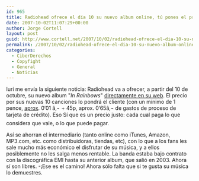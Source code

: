 ```yaml
---
id: 965
title: Radiohead ofrece el dí­a 10 su nuevo album online, tú pones el precio
date: 2007-10-02T11:07:29+00:00
author: Jorge Cortell
layout: post
guid: http://www.cortell.net/2007/10/02/radiohead-ofrece-el-dia-10-su-nuevo-album-online-tu-pones-el-precio/
permalink: /2007/10/02/radiohead-ofrece-el-dia-10-su-nuevo-album-online-tu-pones-el-precio/
categories:
  - CiberDerechos
  - Copyfight
  - General
  - Noticias
---
```

Iuri me enví­a la siguiente noticia: Radiohead va a ofrecer, a partir del 10 de octubre, su nuevo album "_In Rainbows_" <a title="Web" target="_blank" href="http://www.inrainbows.com/Store/index3.html">directamente en su web</a>. El precio por sus nuevas 10 canciones lo pondrá el cliente (con un mí­nimo de 1 pence, <a target="_blank" title="conversor online" href="http://coinmill.com/EUR_GBX.html#GBX=1">aprox</a>. 0‘01 â‚¬ + 45p, aprox. 0‘65â‚¬ de gastos de proceso de tarjeta de crédito). Eso Sí que es un precio justo: cada cual paga lo que considera que vale, o lo que puede pagar.

Así­ se ahorran el intermediario (tanto online como iTunes, Amazon, MP3.com, etc. como distribuidoras, tiendas, etc), con lo que a los fans les sale mucho más económico el disfrutar de su música, y a ellos posiblemente no les salga menos rentable. La banda estaba bajo contrato con la discográfica EMI hasta su anterior album, que salió en 2003. Ahora sí­ son libres. -¡Ese es el camino! Ahora sólo falta que si te gusta su música lo demuestres.